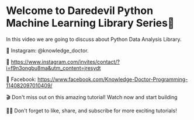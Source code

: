# Welcome to Daredevil Python Machine Learning Library Series👑
In this video we are going to discuss about Python Data Analysis Library.

📸 Instagram: @knowledge_doctor.

📸 https://www.instagram.com/invites/contact/?i=f9n3ongbu8ma&utm_content=jresydt

📘 Facebook: https://www.facebook.com/Knowledge-Doctor-Programming-114082097010409/

🎬 Don't miss out on this amazing tutorial! Watch now and start building 

🔐🚀 Don't forget to like, share, and subscribe for more exciting tutorials!
